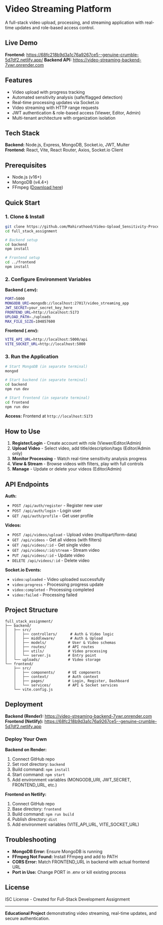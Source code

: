 # Video Streaming Platform

A full-stack video upload, processing, and streaming application with real-time updates and role-based access control.

## Live Demo

**Frontend:** https://68fc218b9d3a1c76a9267ce5--genuine-crumble-5d7df2.netlify.app/
**Backend API:** https://video-streaming-backend-7vwr.onrender.com

## Features

- Video upload with progress tracking
- Automated sensitivity analysis (safe/flagged detection)
- Real-time processing updates via Socket.io
- Video streaming with HTTP range requests
- JWT authentication & role-based access (Viewer, Editor, Admin)
- Multi-tenant architecture with organization isolation

## Tech Stack

**Backend:** Node.js, Express, MongoDB, Socket.io, JWT, Multer  
**Frontend:** React, Vite, React Router, Axios, Socket.io Client

## Prerequisites

- Node.js (v16+)
- MongoDB (v4.4+)
- FFmpeg ([Download here](https://ffmpeg.org/download.html))

## Quick Start

### 1. Clone & Install
```bash
git clone https://github.com/Mahirathood/Video-Upload_Sensitivity-Processing_and-Streaming-Application.git
cd full_stack_assignment

# Backend setup
cd backend
npm install

# Frontend setup
cd ../frontend
npm install
```

### 2. Configure Environment Variables

**Backend (.env):**
```bash
PORT=5000
MONGODB_URI=mongodb://localhost:27017/video_streaming_app
JWT_SECRET=your_secret_key_here
FRONTEND_URL=http://localhost:5173
UPLOAD_PATH=./uploads
MAX_FILE_SIZE=104857600
```

**Frontend (.env):**
```bash
VITE_API_URL=http://localhost:5000/api
VITE_SOCKET_URL=http://localhost:5000
```

### 3. Run the Application
```bash
# Start MongoDB (in separate terminal)
mongod

# Start backend (in separate terminal)
cd backend
npm run dev

# Start frontend (in separate terminal)
cd frontend
npm run dev
```

**Access:** Frontend at `http://localhost:5173`

## How to Use

1. **Register/Login** - Create account with role (Viewer/Editor/Admin)
2. **Upload Video** - Select video, add title/description/tags (Editor/Admin only)
3. **Monitor Processing** - Watch real-time sensitivity analysis progress
4. **View & Stream** - Browse videos with filters, play with full controls
5. **Manage** - Update or delete your videos (Editor/Admin)

## API Endpoints

**Auth:**
- `POST /api/auth/register` - Register new user
- `POST /api/auth/login` - Login user
- `GET /api/auth/profile` - Get user profile

**Videos:**
- `POST /api/videos/upload` - Upload video (multipart/form-data)
- `GET /api/videos` - Get all videos (with filters)
- `GET /api/videos/:id` - Get single video
- `GET /api/videos/:id/stream` - Stream video
- `PUT /api/videos/:id` - Update video
- `DELETE /api/videos/:id` - Delete video

**Socket.io Events:**
- `video:uploaded` - Video uploaded successfully
- `video:progress` - Processing progress update
- `video:completed` - Processing completed
- `video:failed` - Processing failed

## Project Structure

```
full_stack_assignment/
├── backend/
│   ├── src/
│   │   ├── controllers/      # Auth & Video logic
│   │   ├── middleware/       # Auth & Upload
│   │   ├── models/          # User & Video schemas
│   │   ├── routes/          # API routes
│   │   ├── utils/           # Video processing
│   │   └── server.js        # Entry point
│   └── uploads/             # Video storage
└── frontend/
    ├── src/
    │   ├── components/      # UI components
    │   ├── context/         # Auth context
    │   ├── pages/           # Login, Register, Dashboard
    │   └── services/        # API & Socket services
    └── vite.config.js
```

## Deployment

**Backend (Render):** https://video-streaming-backend-7vwr.onrender.com  
**Frontend (Netlify):** https://68fc218b9d3a1c76a9267ce5--genuine-crumble-5d7df2.netlify.app

### Deploy Your Own

**Backend on Render:**
1. Connect GitHub repo
2. Set root directory: `backend`
3. Build command: `npm install`
4. Start command: `npm start`
5. Add environment variables (MONGODB_URI, JWT_SECRET, FRONTEND_URL, etc.)

**Frontend on Netlify:**
1. Connect GitHub repo
2. Base directory: `frontend`
3. Build command: `npm run build`
4. Publish directory: `dist`
5. Add environment variables (VITE_API_URL, VITE_SOCKET_URL)

## Troubleshooting

- **MongoDB Error:** Ensure MongoDB is running
- **FFmpeg Not Found:** Install FFmpeg and add to PATH
- **CORS Error:** Match FRONTEND_URL in backend with actual frontend URL
- **Port in Use:** Change PORT in .env or kill existing process

## License

ISC License - Created for Full-Stack Development Assignment

---

**Educational Project** demonstrating video streaming, real-time updates, and secure authentication.
